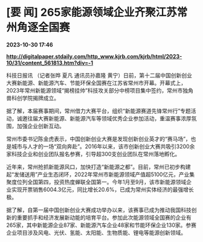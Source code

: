 # [要 闻] 265家能源领域企业齐聚江苏常州角逐全国赛

**2023-10-30 17:46**

**http://digitalpaper.stdaily.com/http_www.kjrb.com/kjrb/html/2023-10/31/content_561813.htm?div=-1**

 科技日报讯 （记者张晔 夏凡 通讯员孙嘉隆 黄宁）日前，第十二届中国创新创业大赛新能源、新能源汽车、节能环保全国赛在江苏省常州市开幕。开幕式上，2023年常州新能源领域“揭榜挂帅”科技攻关部分中榜项目集中签约，常州市独角兽科创学院揭牌成立。

 据了解，本届赛事期间，常州借力大赛平台，组织“新能源赛道先锋常州行”专题活动，诚邀往届大赛新能源、新能源汽车等领域优秀企业参加活动，重温赛事浓厚氛围，加强企业创新互动。

 常州市委书记陈金虎表示，中国创新创业大赛是发现创新创业英才的“赛马场”，也是城市与人才的一场“双向奔赴”。2016年以来，该市创新创业大赛共吸引3200余家科技企业和创业团队报名参赛，引导超300支创业团队在常州落地孵化。

 近年来，常州抢抓新能源风口，加快打造“新能源之都”。目前，常州已初步构建起“发储送用”产业生态闭环，2022年常州市新能源领域产值超5100亿元，产业集聚度位列全国第四，投资热度蝉联全国第一。今年1月至9月，该市新能源领域企业实现开票销售6004.3亿元，同比增长20.6%，已成为常州实体经济的最强增长极。

 据了解，自第一届中国创新创业大赛成功举办以来，该赛事已成为推动我国科技创新的重要抓手和经济发展新动能的培育平台。参加此次能源领域全国赛的企业有265家，其中新能源企业87家、新能源汽车企业48家和节能环保企业130家。参赛企业项目涉及风电、光伏、氢能、太阳能、生物质能、锂电等能源创新领域。